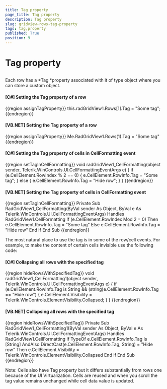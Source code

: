 ```yaml
---
title: Tag property
page_title: Tag property
description: Tag property
slug: gridview-rows-tag-property
tags: tag,property
published: True
position: 9
---
```


# Tag property



## 

Each row has a *Tag *property associated with it of type object where you can store a custom object.

#### __[C#] Setting the Tag property of a row__

{{region assignTagProperty}}
	            this.radGridView1.Rows[1].Tag = "Some tag";
	{{endregion}}



#### __[VB.NET] Setting the Tag property of a row__

{{region assignTagProperty}}
	        Me.RadGridView1.Rows(1).Tag = "Some tag"
	{{endregion}}





#### __[C#] Setting the Tag property of cells in CellFormatting event__

{{region setTagInCellFormatting}}
	        void radGridView1_CellFormatting(object sender, Telerik.WinControls.UI.CellFormattingEventArgs e)
	        {
	            if (e.CellElement.RowIndex % 2 == 0)
	            {
	                e.CellElement.RowInfo.Tag = "Some tag";
	            }
	            else
	            {
	                e.CellElement.RowInfo.Tag = "Hide row";
	            }
	        }
	{{endregion}}



#### __[VB.NET] Setting the Tag property of cells in CellFormatting event__

{{region setTagInCellFormatting}}
	    Private Sub RadGridView1_CellFormatting(ByVal sender As Object, ByVal e As Telerik.WinControls.UI.CellFormattingEventArgs) Handles RadGridView1.CellFormatting
	        If (e.CellElement.RowIndex Mod 2 = 0) Then
	            e.CellElement.RowInfo.Tag = "Some tag"
	        Else
	            e.CellElement.RowInfo.Tag = "Hide row"
	        End If
	    End Sub
	{{endregion}}



The most natural place to use the tag is in some of the row/cell events. For example, to make the content of certain cells invisible use the following code:

#### __[C#] Collapsing all rows with the specified tag__

{{region hideRowsWithSpecifiedTag}}
	        void radGridView1_CellFormatting1(object sender, Telerik.WinControls.UI.CellFormattingEventArgs e)
	        {
	            if (e.CellElement.RowInfo.Tag is String && (string)e.CellElement.RowInfo.Tag == "Hide row")
	            {
	                e.CellElement.Visibility = Telerik.WinControls.ElementVisibility.Collapsed;
	            }
	        }
	{{endregion}}



#### __[VB.NET] Collapsing all rows with the specified tag__

{{region hideRowsWithSpecifiedTag}}
	    Private Sub RadGridView1_CellFormatting1(ByVal sender As Object, ByVal e As Telerik.WinControls.UI.CellFormattingEventArgs) Handles RadGridView1.CellFormatting
	        If TypeOf e.CellElement.RowInfo.Tag Is [String] AndAlso DirectCast(e.CellElement.RowInfo.Tag, String) = "Hide row" Then
	            e.CellElement.Visibility = Telerik.WinControls.ElementVisibility.Collapsed
	        End If
	    End Sub
	{{endregion}}



>

Note: Cells also have Tag property but it differs substantially from rows one because of the UI Virtualization. Cells are reused and when you scroll the tag value remains unchanged while cell data value is updated.
